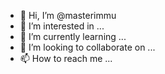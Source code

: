- 👋 Hi, I’m @masterimmu
- 👀 I’m interested in ...
- 🌱 I’m currently learning ...
- 💞️ I’m looking to collaborate on ...
- 📫 How to reach me ...

<!---
masterimmu/masterimmu is a ✨ special ✨ repository because its `README.md` (this file) appears on your GitHub profile.
You can click the Preview link to take a look at your changes.
--->
